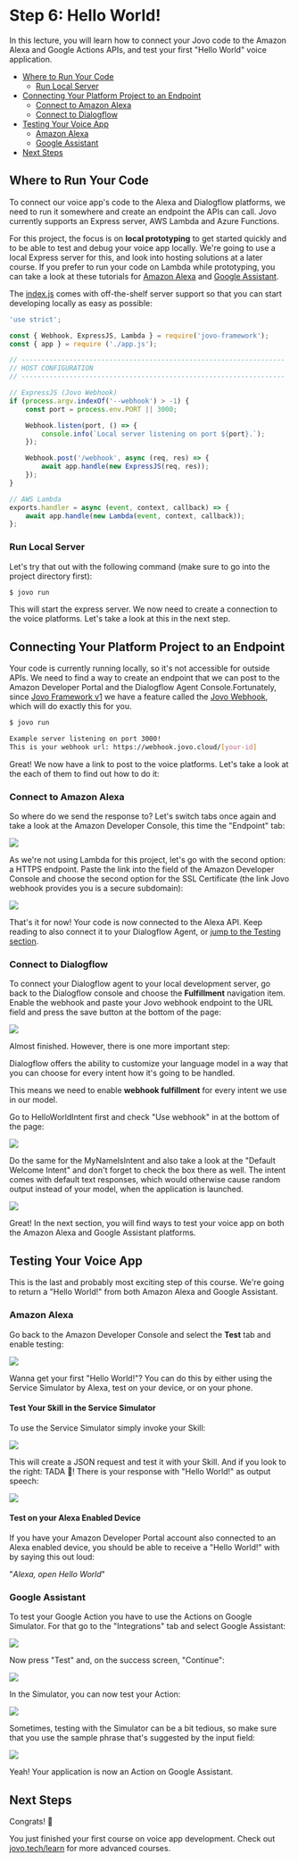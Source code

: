 # Step 6: Hello World!

In this lecture, you will learn how to connect your Jovo code to the Amazon Alexa and Google Actions APIs, and test your first "Hello World" voice application.

* [Where to Run Your Code](#where-to-run-your-code)
    * [Run Local Server](#run-local-server)
* [Connecting Your Platform Project to an Endpoint](#connecting-your-platform-project-to-an-endpoint)
    * [Connect to Amazon Alexa](#connect-to-amazon-alexa)
    * [Connect to Dialogflow](#connect-to-dialogflow)
* [Testing Your Voice App](#testing-your-voice-app)
    * [Amazon Alexa](#amazon-alexa)
    * [Google Assistant](#google-assistant)
* [Next Steps](#next-steps)

## Where to Run Your Code

To connect our voice app's code to the Alexa and Dialogflow platforms, we need to run it somewhere and create an endpoint the APIs can call. Jovo currently supports an Express server, AWS Lambda and Azure Functions.

For this project, the focus is on **local prototyping** to get started quickly and to be able to test and debug your voice app locally. We're going to use a local Express server for this, and look into hosting solutions at a later course. If you prefer to run your code on Lambda while prototyping, you can take a look at these tutorials for [Amazon Alexa](https://www.jovo.tech/tutorials/alexa-skill-tutorial-nodejs#host-your-code-on-aws-lambda) and [Google Assistant](https://www.jovo.tech/tutorials/host-google-action-on-lambda).

The [index.js](https://github.com/jovotech/jovo-sample-voice-app-nodejs/blob/master/src/index.js) comes with off-the-shelf server support so that you can start developing locally as easy as possible:

```javascript
'use strict';

const { Webhook, ExpressJS, Lambda } = require('jovo-framework');
const { app } = require ('./app.js');

// ------------------------------------------------------------------
// HOST CONFIGURATION
// ------------------------------------------------------------------

// ExpressJS (Jovo Webhook)
if (process.argv.indexOf('--webhook') > -1) {
    const port = process.env.PORT || 3000;

    Webhook.listen(port, () => {
        console.info(`Local server listening on port ${port}.`);
    });

    Webhook.post('/webhook', async (req, res) => {
        await app.handle(new ExpressJS(req, res));
    });
}

// AWS Lambda
exports.handler = async (event, context, callback) => {
    await app.handle(new Lambda(event, context, callback));
};
```

### Run Local Server

Let's try that out with the following command (make sure to go into the project directory first):

```sh
$ jovo run
```

This will start the express server. We now need to create a connection to the voice platforms. Let's take a look at this in the next step.   

## Connecting Your Platform Project to an Endpoint

Your code is currently running locally, so it's not accessible for outside APIs. We need to find a way to create an endpoint that we can post to the Amazon Developer Portal and the Dialogflow Agent Console.Fortunately, since [Jovo Framework v1](https://www.jovo.tech/blog/jovo-v1/) we have a feature called the [Jovo Webhook](https://github.com/jovotech/jovo-framework-nodejs/blob/v2/docs/configuration/hosting/express-js.md 'docs/configuration/hosting/express-js'), which will do exactly this for you.

```sh
$ jovo run

Example server listening on port 3000!
This is your webhook url: https://webhook.jovo.cloud/[your-id]
```

Great! We now have a link to post to the voice platforms. Let's take a look at the each of them to find out how to do it:

### Connect to Amazon Alexa

So where do we send the response to? Let's switch tabs once again and take a look at the Amazon Developer Console, this time the "Endpoint" tab:

![](./img/amazon_developer_alexa_endpoint.png)

As we're not using Lambda for this project, let's go with the second option: a HTTPS endpoint. Paste the link into the field of the Amazon Developer Console and choose the second option for the SSL Certificate (the link Jovo webhook provides you is a secure subdomain):

![](./img/amazon_developer_alexa_endpoint_filled-1.png)

That's it for now! Your code is now connected to the Alexa API. Keep reading to also connect it to your Dialogflow Agent, or [jump to the Testing section](#testing-your-voice-app).  

### Connect to Dialogflow

To connect your Dialogflow agent to your local development server, go back to the Dialogflow console and choose the **Fulfillment** navigation item. Enable the webhook and paste your Jovo webhook endpoint to the URL field and press the save button at the bottom of the page:

![](./img/dialogflow_fulfillment-1.png)

Almost finished. However, there is one more important step:

Dialogflow offers the ability to customize your language model in a way that you can choose for every intent how it's going to be handled.

This means we need to enable **webhook fulfillment** for every intent we use in our model.

Go to HelloWorldIntent first and check "Use webhook" in at the bottom of the page:

![](./img/dialogflow_intent_webhook.png)

Do the same for the MyNameIsIntent and also take a look at the "Default Welcome Intent" and don't forget to check the box there as well. The intent comes with default text responses, which would otherwise cause random output instead of your model, when the application is launched.

![](./img/dialogflow_intent_default.png)

Great! In the next section, you will find ways to test your voice app on both the Amazon Alexa and Google Assistant platforms. 

## Testing Your Voice App

This is the last and probably most exciting step of this course. We're going to return a "Hello World!" from both Amazon Alexa and Google Assistant.

### Amazon Alexa

Go back to the Amazon Developer Console and select the **Test** tab and enable testing:

![](./img/amazon_developer_alexa_test.png)

Wanna get your first "Hello World!"? You can do this by either using the Service Simulator by Alexa, test on your device, or on your phone.

#### Test Your Skill in the Service Simulator

To use the Service Simulator simply invoke your Skill:

![](./img/amazon_developer_alexa_test_simulator-1.png)

This will create a JSON request and test it with your Skill. And if you look to the right: TADA 🎉! There is your response with "Hello World!" as output speech:

![](./img/amazon_developer_alexa_test_invocation.png)

#### Test on your Alexa Enabled Device

If you have your Amazon Developer Portal account also connected to an Alexa enabled device, you should be able to receive a "Hello World!" with by saying this out loud: 

"_Alexa, open Hello World_"  

### Google Assistant

To test your Google Action you have to use the Actions on Google Simulator. For that go to the "Integrations" tab and select Google Assistant:

![](./img/dialogflow_integration.png)

Now press "Test" and, on the success screen, "Continue":

![](./img/dialogflow_integration_google.png)

In the Simulator, you can now test your Action:

![](./img/google_action_simulator.png)

Sometimes, testing with the Simulator can be a bit tedious, so make sure that you use the sample phrase that's suggested by the input field:

![](./img/talk-to-my-test-app.jpg)

Yeah! Your application is now an Action on Google Assistant.

## Next Steps

Congrats! 👏

You just finished your first course on voice app development. Check out [jovo.tech/learn](https://www.jovo.tech/learn) for more advanced courses.

<!--[metadata]: { "description": "In this lecture, you will learn how to connect your Jovo code to the Amazon Alexa and Google Actions APIs, and test your first Hello World voice application.", "author": "jan-koenig" }-->
